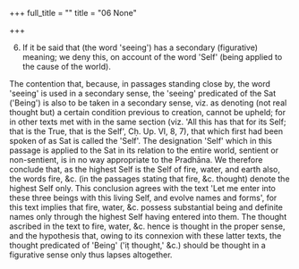 +++
full_title = ""
title = "06 None"

+++




6. If it be said that (the word 'seeing') has a secondary (figurative) meaning; we deny this, on account of the word 'Self' (being applied to the cause of the world).

The contention that, because, in passages standing close by, the word 'seeing' is used in a secondary sense, the 'seeing' predicated of the Sat ('Being') is also to be taken in a secondary sense, viz. as denoting (not real thought but) a certain condition previous to creation, cannot be upheld; for in other texts met with in the same section (viz. 'All this has that for its Self; that is the True, that is the Self', Cḥ. Up. VI, 8, 7), that which first had been spoken of as Sat is called the 'Self'. The designation 'Self' which in this passage is applied to the Sat in its relation to the entire world, sentient or non-sentient, is in no way appropriate to the Pradhāna. We therefore conclude that, as the highest Self is the Self of fire, water, and earth also, the words fire, &c. (in the passages stating that fire, &c. thought) denote the highest Self only. This conclusion agrees with the text 'Let me enter into these three beings with this living Self, and evolve names and forms', for this text implies that fire, water, &c. possess substantial being and definite names only through the highest Self having entered into them. The thought ascribed in the text to fire, water, &c. hence is thought in the proper sense, and the hypothesis that, owing to its connexion with these latter texts, the thought predicated of 'Being' ('iṭ thought,' &c.) should be thought in a figurative sense only thus lapses altogether.

